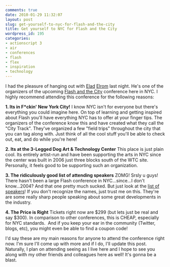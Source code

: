 ```yaml
---
comments: true
date: 2010-01-29 11:32:07
layout: post
slug: get-yourself-to-nyc-for-flash-and-the-city
title: Get yourself to NYC for Flash and the City
wordpress_id: 195
categories:
- actionscript 3
- air
- conferences
- flash
- flex
- inspiration
- technology
---
```


I had the pleasure of hanging out with [Elad](http://www.elromdesign.com/blog) [Elrom](http://www.twitter.com/EladElrom) last night. He's one of the organizers of the upcoming [Flash and the City](http://www.flashandthecity.com/) conference here in NYC. I highly recommend attending this conference for the following reasons:

**1. Its in F*ckin' New York City!**
I know NYC isn't for everyone but there's everything you could imagine here. On top of learning and getting inspired about Flash you'll have everything NYC has to offer at your finger tips. The organizers of the conference know this and have created what they call the "City Track". They've organized a few "field trips" throughout the city that you can tag along with. Just think of all the cool stuff you'll be able to check out, eat, and do while you're here!

**2. Its at the 3-Legged Dog Art & Technology Center**
This place is just plain cool. Its entirely artist-run and have been supporting the arts in NYC since the center was built in 2006 just three blocks south of the WTC site. Personally, it feels good to be supporting such an organization.

**3. The ridiculously good list of attending speakers**
ZOMG! Srsly u guys! There hasn't been a large Flash conference in NYC...since...I don't know...2004? And that one pretty much sucked. But just look at the [list of speakers](http://blog.flashandthecity.com/speakers/)! If you don't recognize the names, just trust me on this. They're are some really sharp people speaking about some great developments in the industry.

**4. The Price is Right**
Tickets right now are $299 (but lets just be real and say $300). In comparison to other conferences, this is CHEAP, especially for NYC standards.  And if you keep your ear in the community (Twitter, blogs, etc), you might even be able to find a coupon code!

I'd say these are my main reasons for anyone to attend the conference right now. I'm sure I'll come up with more and if I do, I'll update this post. Naturally, I plan on attending seeing as I live here and I hope to see you along with my other friends and colleagues here as well! It's gonna be a blast.
